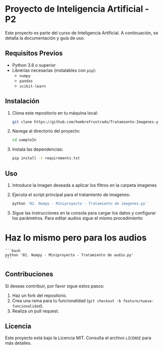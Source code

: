 # Proyecto de Inteligencia Artificial - P2

Este proyecto es parte del curso de Inteligencia Artificial. A continuación, se detalla la documentación y guía de uso.

## Requisitos Previos

- Python 3.8 o superior
- Librerías necesarias (instalables con `pip`):
    - `numpy`
    - `pandas`
    - `scikit-learn`

## Instalación

1. Clona este repositorio en tu máquina local:
    ```bash
    git clone https://github.com/hombrefrustrado/Tratamiento-Imagenes-y-Audio.git
    ```    
2. Navega al directorio del proyecto:
    ```bash
    cd sampleIn
    ```
3. Instala las dependencias:
    ```bash
    pip install -r requirements.txt
    ```

## Uso

1. Introduce la imagen deseada a aplicar los filtros en la carpeta imagenes
2. Ejecuta el script principal para el tratamiento de imagenes:
    ```bash
    python '02. Numpy - Miniproyecto - Tratamiento de imagenes.py'
    ```
    
3. Sigue las instrucciones en la consola para cargar los datos y configurar los parámetros.
Para editar audios sigue el mismo procedimiento
# Haz lo mismo pero para los audios
    ```bash
    python '02. Numpy - Miniproyecto - Tratamiento de audio.py'
    ```

## Contribuciones

Si deseas contribuir, por favor sigue estos pasos:
1. Haz un fork del repositorio.
2. Crea una rama para tu funcionalidad (`git checkout -b feature/nueva-funcionalidad`).
3. Realiza un pull request.

## Licencia

Este proyecto está bajo la Licencia MIT. Consulta el archivo `LICENSE` para más detalles.